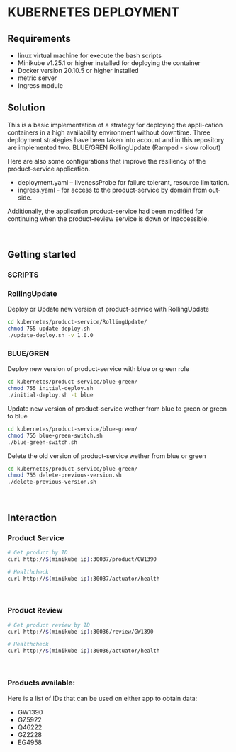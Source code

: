 # KUBERNETES DEPLOYMENT

## Requirements
- linux virtual machine for execute the bash scripts
- Minikube v1.25.1 or higher installed for deploying the container
- Docker version 20.10.5 or higher installed
- metric server
- Ingress module
&nbsp;

## Solution

This is a basic implementation of a strategy for deploying the appli-cation containers in a high availability environment without downtime.
Three deployment strategies have been taken into account and in this repository are implemented two.
BLUE/GREN
RollingUpdate (Ramped - slow rollout)

Here are also some configurations that improve the resiliency of the product-service application.
- deployment.yaml – livenessProbe for failure tolerant, resource limitation.
- ingress.yaml - for access to the product-service by domain from out-side.


Additionally, the application product-service had been modified for continuing when the product-review service is down or Inaccessible.

&nbsp;

## Getting started
### SCRIPTS
### RollingUpdate 
Deploy or Update new version of product-service with RollingUpdate
```bash
cd kubernetes/product-service/RollingUpdate/
chmod 755 update-deploy.sh
./update-deploy.sh -v 1.0.0
```
### BLUE/GREN 
Deploy new version of product-service with blue or green role
```bash
cd kubernetes/product-service/blue-green/
chmod 755 initial-deploy.sh
./initial-deploy.sh -t blue
```
Update new version of product-service wether from blue to green or green to blue
```bash
cd kubernetes/product-service/blue-green/
chmod 755 blue-green-switch.sh
./blue-green-switch.sh
```
Delete the old version of product-service wether from blue or green
```bash
cd kubernetes/product-service/blue-green/
chmod 755 delete-previous-version.sh
./delete-previous-version.sh
```

&nbsp;

## Interaction
### Product Service
```bash
# Get product by ID
curl http://$(minikube ip):30037/product/GW1390

# Healthcheck
curl http://$(minikube ip):30037/actuator/health
```
&nbsp;
### Product Review
```bash
# Get product review by ID
curl http://$(minikube ip):30036/review/GW1390

# Healthcheck
curl http://$(minikube ip):30036/actuator/health
```
&nbsp;
### Products available:
Here is a list of IDs that can be used on either app to obtain data:
 - GW1390
 - GZ5922
 - Q46222
 - GZ2228
 - EG4958

&nbsp;